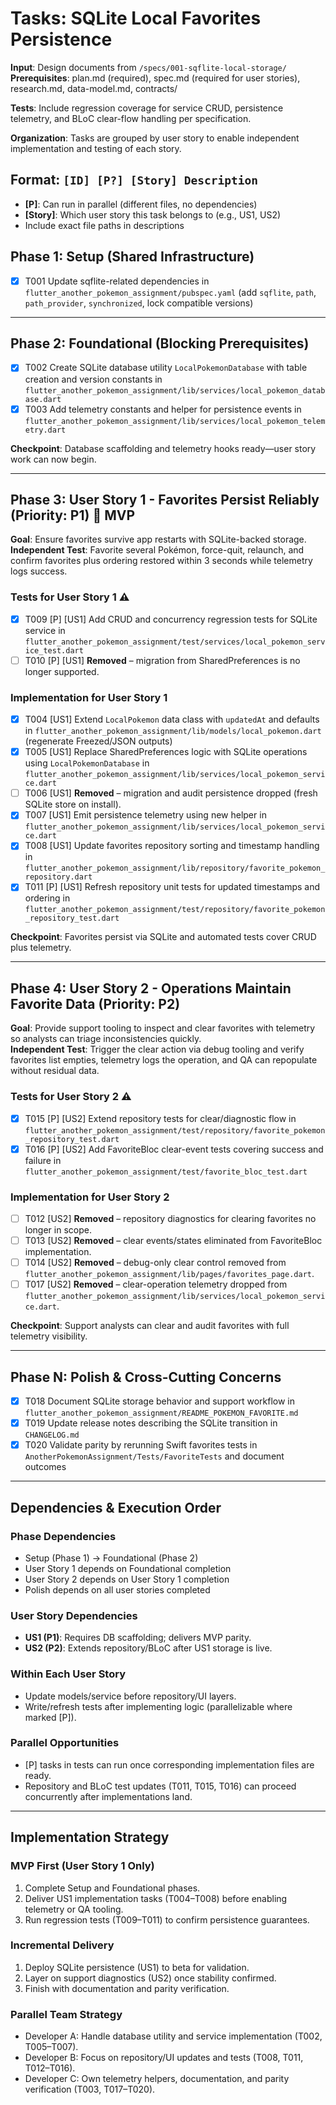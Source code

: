 # Tasks: SQLite Local Favorites Persistence

**Input**: Design documents from `/specs/001-sqflite-local-storage/`  
**Prerequisites**: plan.md (required), spec.md (required for user stories), research.md, data-model.md, contracts/

**Tests**: Include regression coverage for service CRUD, persistence telemetry, and BLoC clear-flow handling per specification.

**Organization**: Tasks are grouped by user story to enable independent implementation and testing of each story.

## Format: `[ID] [P?] [Story] Description`
- **[P]**: Can run in parallel (different files, no dependencies)
- **[Story]**: Which user story this task belongs to (e.g., US1, US2)
- Include exact file paths in descriptions

## Phase 1: Setup (Shared Infrastructure)

- [X] T001 Update sqflite-related dependencies in `flutter_another_pokemon_assignment/pubspec.yaml` (add `sqflite`, `path`, `path_provider`, `synchronized`, lock compatible versions)

---

## Phase 2: Foundational (Blocking Prerequisites)

- [X] T002 Create SQLite database utility `LocalPokemonDatabase` with table creation and version constants in `flutter_another_pokemon_assignment/lib/services/local_pokemon_database.dart`
- [X] T003 Add telemetry constants and helper for persistence events in `flutter_another_pokemon_assignment/lib/services/local_pokemon_telemetry.dart`

**Checkpoint**: Database scaffolding and telemetry hooks ready—user story work can now begin.

---

## Phase 3: User Story 1 - Favorites Persist Reliably (Priority: P1) 🎯 MVP

**Goal**: Ensure favorites survive app restarts with SQLite-backed storage.  
**Independent Test**: Favorite several Pokémon, force-quit, relaunch, and confirm favorites plus ordering restored within 3 seconds while telemetry logs success.

### Tests for User Story 1 ⚠️

- [X] T009 [P] [US1] Add CRUD and concurrency regression tests for SQLite service in `flutter_another_pokemon_assignment/test/services/local_pokemon_service_test.dart`
- [ ] T010 [P] [US1] **Removed** – migration from SharedPreferences is no longer supported.

### Implementation for User Story 1

- [X] T004 [US1] Extend `LocalPokemon` data class with `updatedAt` and defaults in `flutter_another_pokemon_assignment/lib/models/local_pokemon.dart` (regenerate Freezed/JSON outputs)
- [X] T005 [US1] Replace SharedPreferences logic with SQLite operations using `LocalPokemonDatabase` in `flutter_another_pokemon_assignment/lib/services/local_pokemon_service.dart`
- [ ] T006 [US1] **Removed** – migration and audit persistence dropped (fresh SQLite store on install).
- [X] T007 [US1] Emit persistence telemetry using new helper in `flutter_another_pokemon_assignment/lib/services/local_pokemon_service.dart`
- [X] T008 [US1] Update favorites repository sorting and timestamp handling in `flutter_another_pokemon_assignment/lib/repository/favorite_pokemon_repository.dart`
- [X] T011 [P] [US1] Refresh repository unit tests for updated timestamps and ordering in `flutter_another_pokemon_assignment/test/repository/favorite_pokemon_repository_test.dart`

**Checkpoint**: Favorites persist via SQLite and automated tests cover CRUD plus telemetry.

---

## Phase 4: User Story 2 - Operations Maintain Favorite Data (Priority: P2)

**Goal**: Provide support tooling to inspect and clear favorites with telemetry so analysts can triage inconsistencies quickly.  
**Independent Test**: Trigger the clear action via debug tooling and verify favorites list empties, telemetry logs the operation, and QA can repopulate without residual data.

### Tests for User Story 2 ⚠️

- [X] T015 [P] [US2] Extend repository tests for clear/diagnostic flow in `flutter_another_pokemon_assignment/test/repository/favorite_pokemon_repository_test.dart`
- [X] T016 [P] [US2] Add FavoriteBloc clear-event tests covering success and failure in `flutter_another_pokemon_assignment/test/favorite_bloc_test.dart`

### Implementation for User Story 2

- [ ] T012 [US2] **Removed** – repository diagnostics for clearing favorites no longer in scope.
- [ ] T013 [US2] **Removed** – clear events/states eliminated from FavoriteBloc implementation.
- [ ] T014 [US2] **Removed** – debug-only clear control removed from `flutter_another_pokemon_assignment/lib/pages/favorites_page.dart`.
- [ ] T017 [US2] **Removed** – clear-operation telemetry dropped from `flutter_another_pokemon_assignment/lib/services/local_pokemon_service.dart`.

**Checkpoint**: Support analysts can clear and audit favorites with full telemetry visibility.

---

## Phase N: Polish & Cross-Cutting Concerns

- [X] T018 Document SQLite storage behavior and support workflow in `flutter_another_pokemon_assignment/README_POKEMON_FAVORITE.md`
- [X] T019 Update release notes describing the SQLite transition in `CHANGELOG.md`
- [X] T020 Validate parity by rerunning Swift favorites tests in `AnotherPokemonAssignment/Tests/FavoriteTests` and document outcomes

---

## Dependencies & Execution Order

### Phase Dependencies

- Setup (Phase 1) → Foundational (Phase 2)
- User Story 1 depends on Foundational completion
- User Story 2 depends on User Story 1 completion
- Polish depends on all user stories completed

### User Story Dependencies

- **US1 (P1)**: Requires DB scaffolding; delivers MVP parity.
- **US2 (P2)**: Extends repository/BLoC after US1 storage is live.

### Within Each User Story

- Update models/service before repository/UI layers.
- Write/refresh tests after implementing logic (parallelizable where marked [P]).

### Parallel Opportunities

- [P] tasks in tests can run once corresponding implementation files are ready.
- Repository and BLoC test updates (T011, T015, T016) can proceed concurrently after implementations land.

---

## Implementation Strategy

### MVP First (User Story 1 Only)
1. Complete Setup and Foundational phases.
2. Deliver US1 implementation tasks (T004–T008) before enabling telemetry or QA tooling.
3. Run regression tests (T009–T011) to confirm persistence guarantees.

### Incremental Delivery
1. Deploy SQLite persistence (US1) to beta for validation.
2. Layer on support diagnostics (US2) once stability confirmed.
3. Finish with documentation and parity verification.

### Parallel Team Strategy
- Developer A: Handle database utility and service implementation (T002, T005–T007).
- Developer B: Focus on repository/UI updates and tests (T008, T011, T012–T016).
- Developer C: Own telemetry helpers, documentation, and parity verification (T003, T017–T020).
